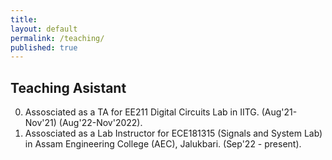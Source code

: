 ```yaml
---
title:
layout: default
permalink: /teaching/
published: true
---
```


## Teaching Asistant

0. Assosciated as a TA for EE211 Digital Circuits Lab in IITG. (Aug'21-Nov'21) (Aug'22-Nov'2022).
1. Assosciated as a Lab Instructor for ECE181315 (Signals and System Lab) in Assam Engineering College (AEC), Jalukbari. (Sep'22 - present).

